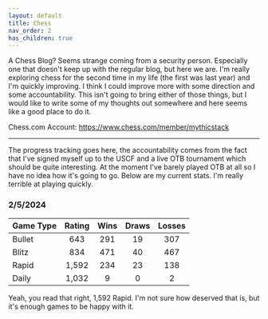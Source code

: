 ```yaml
---
layout: default
title: Chess
nav_order: 2
has_children: true
---
```


A Chess Blog? Seems strange coming from a security person. Especially one that doesn't keep up with the regular blog, but here we are. I'm really exploring chess for the second time in my life (the first was last year) and I'm quickly improving. I think I could improve more with some direction and some accountability. This isn't going to bring either of those things, but I would like to write some of my thoughts out somewhere and here seems like a good place to do it.

Chess.com Account: https://www.chess.com/member/mythicstack

----

The progress tracking goes here, the accountability comes from the fact that I've signed myself up to the USCF and a live OTB tournament which should be quite interesting. At the moment I've barely played OTB at all so I have no idea how it's going to go. Below are my current stats. I'm really terrible at playing quickly.


### 2/5/2024
| Game Type                  | Rating         | Wins     | Draws    | Losses   |
|:---------------------------|:--------------:|:--------:|:--------:|:--------:|
|Bullet                      | 643            | 291      | 19       | 307      |
|Blitz                       | 834            | 471      | 40       | 467      |
|Rapid                       | 1,592          | 234      | 23       | 138      |
|Daily                       | 1,032          | 9        | 0        | 2        |

Yeah, you read that right, 1,592 Rapid. I'm not sure how deserved that is, but it's enough games to be happy with it. 